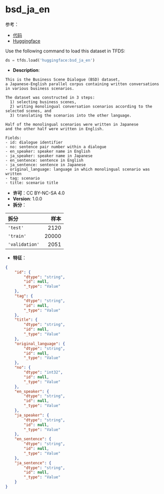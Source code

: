 # bsd_ja_en

参考：

- [代码](https://github.com/huggingface/datasets/blob/master/datasets/bsd_ja_en)
- [Huggingface](https://huggingface.co/datasets/bsd_ja_en)

Use the following command to load this dataset in TFDS:

```python
ds = tfds.load('huggingface:bsd_ja_en')
```

- **Description**:

```
This is the Business Scene Dialogue (BSD) dataset,
a Japanese-English parallel corpus containing written conversations
in various business scenarios.

The dataset was constructed in 3 steps:
  1) selecting business scenes,
  2) writing monolingual conversation scenarios according to the selected scenes, and
  3) translating the scenarios into the other language.

Half of the monolingual scenarios were written in Japanese
and the other half were written in English.

Fields:
- id: dialogue identifier
- no: sentence pair number within a dialogue
- en_speaker: speaker name in English
- ja_speaker: speaker name in Japanese
- en_sentence: sentence in English
- ja_sentence: sentence in Japanese
- original_language: language in which monolingual scenario was written
- tag: scenario
- title: scenario title
```

- **许可**：CC BY-NC-SA 4.0
- **Version**: 1.0.0
- **拆分**：

拆分 | 样本
:-- | --:
`'test'` | 2120
`'train'` | 20000
`'validation'` | 2051

- **特征**：

```json
{
    "id": {
        "dtype": "string",
        "id": null,
        "_type": "Value"
    },
    "tag": {
        "dtype": "string",
        "id": null,
        "_type": "Value"
    },
    "title": {
        "dtype": "string",
        "id": null,
        "_type": "Value"
    },
    "original_language": {
        "dtype": "string",
        "id": null,
        "_type": "Value"
    },
    "no": {
        "dtype": "int32",
        "id": null,
        "_type": "Value"
    },
    "en_speaker": {
        "dtype": "string",
        "id": null,
        "_type": "Value"
    },
    "ja_speaker": {
        "dtype": "string",
        "id": null,
        "_type": "Value"
    },
    "en_sentence": {
        "dtype": "string",
        "id": null,
        "_type": "Value"
    },
    "ja_sentence": {
        "dtype": "string",
        "id": null,
        "_type": "Value"
    }
}
```
